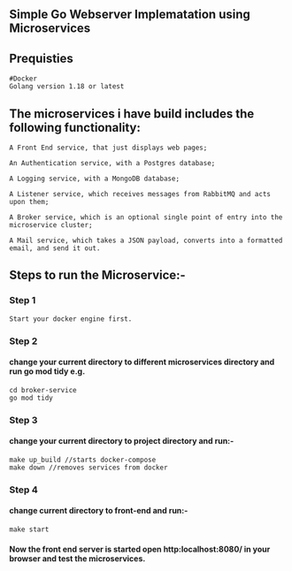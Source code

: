 ## Simple Go Webserver Implematation using Microservices 

## Prequisties
    #Docker
    Golang version 1.18 or latest

## The microservices i have build includes the following functionality:

    A Front End service, that just displays web pages;

    An Authentication service, with a Postgres database;

    A Logging service, with a MongoDB database;

    A Listener service, which receives messages from RabbitMQ and acts upon them;

    A Broker service, which is an optional single point of entry into the microservice cluster;

    A Mail service, which takes a JSON payload, converts into a formatted email, and send it out.


  
## Steps to run the Microservice:-
   ### Step 1 
    Start your docker engine first.
  
  ### Step 2
  #### change your current directory to different microservices directory and run go mod tidy e.g.
    cd broker-service 
    go mod tidy
    
  
  ### Step 3 
  #### change your current directory to project directory and run:-
    make up_build //starts docker-compose
    make down //removes services from docker
    
 ### Step 4
 #### change current directory to front-end and run:-
    make start
 
 #### Now the front end server is started open http:localhost:8080/ in your browser and test the microservices.
    
  
  
